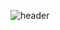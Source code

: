 ![header](https://capsule-render.vercel.app/api?type=Waving&color=gradient&height=150&section=header&text=KKUBUL&fontAlign=80&fontAlignY=40&fontSize=70&animation=scaleIn)

